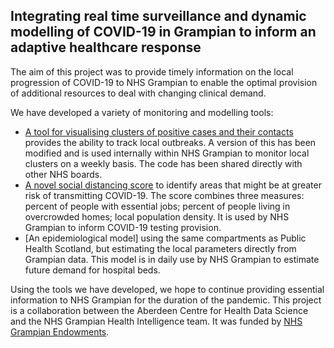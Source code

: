 ## Integrating real time surveillance and dynamic modelling of COVID-19 in Grampian to inform an adaptive healthcare response

The aim of this project was to provide timely information on the local progression of COVID-19 to NHS Grampian to enable the optimal provision of additional resources to deal with changing clinical demand. 

We have developed a variety of monitoring and modelling tools:

* [A tool for visualising clusters of positive cases and their contacts](https://github.com/JessButler/covid_networks) provides the ability to track local outbreaks. A version of this has been modified and is used internally within NHS Grampian to monitor local clusters on a weekly basis. The code has been shared directly with other NHS boards.
* [A novel social distancing score](https://jessbutler.github.io/social_distancing/#social-distancing-score) to identify areas that might be at greater risk of transmitting COVID-19. The score combines three measures: percent of people with essential jobs; percent of people living in overcrowded homes; local population density. It is used by NHS Grampian to inform COVID-19 testing provision.
* [An epidemiological model] using the same compartments as Public Health Scotland, but estimating the local parameters directly from Grampian data. This model is in daily use by NHS Grampian to estimate future demand for hospital beds.

Using the tools we have developed, we hope to continue providing essential information to NHS Grampian for the duration of the pandemic.
This project is a collaboration between the Aberdeen Centre for Health Data Science and the NHS Grampian Health Intelligence team. It was funded by [NHS Grampian Endowments](https://www.nhsgcharities.com/). 
